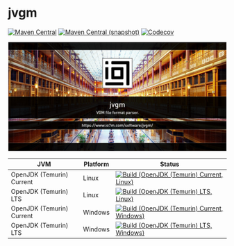 jvgm
===

[![Maven Central](https://img.shields.io/maven-central/v/com.io7m.jvgm/com.io7m.jvgm.svg?style=flat-square)](http://search.maven.org/#search%7Cga%7C1%7Cg%3A%22com.io7m.jvgm%22)
[![Maven Central (snapshot)](https://img.shields.io/nexus/s/https/s01.oss.sonatype.org/com.io7m.jvgm/com.io7m.jvgm.svg?style=flat-square)](https://s01.oss.sonatype.org/content/repositories/snapshots/com/io7m/jvgm/)
[![Codecov](https://img.shields.io/codecov/c/github/io7m/jvgm.svg?style=flat-square)](https://codecov.io/gh/io7m/jvgm)

![jvgm](./src/site/resources/jvgm.jpg?raw=true)

| JVM | Platform | Status |
|-----|----------|--------|
| OpenJDK (Temurin) Current | Linux | [![Build (OpenJDK (Temurin) Current, Linux)](https://img.shields.io/github/actions/workflow/status/io7m/jvgm/workflows/main.linux.temurin.current.yml?branch=develop)](https://github.com/io7m/jvgm/actions?query=workflow%3Amain.linux.temurin.current)|
| OpenJDK (Temurin) LTS | Linux | [![Build (OpenJDK (Temurin) LTS, Linux)](https://img.shields.io/github/actions/workflow/status/io7m/jvgm/workflows/main.linux.temurin.lts.yml?branch=develop)](https://github.com/io7m/jvgm/actions?query=workflow%3Amain.linux.temurin.lts)|
| OpenJDK (Temurin) Current | Windows | [![Build (OpenJDK (Temurin) Current, Windows)](https://img.shields.io/github/actions/workflow/status/io7m/jvgm/workflows/main.windows.temurin.current.yml?branch=develop)](https://github.com/io7m/jvgm/actions?query=workflow%3Amain.windows.temurin.current)|
| OpenJDK (Temurin) LTS | Windows | [![Build (OpenJDK (Temurin) LTS, Windows)](https://img.shields.io/github/actions/workflow/status/io7m/jvgm/workflows/main.windows.temurin.lts.yml?branch=develop)](https://github.com/io7m/jvgm/actions?query=workflow%3Amain.windows.temurin.lts)|
